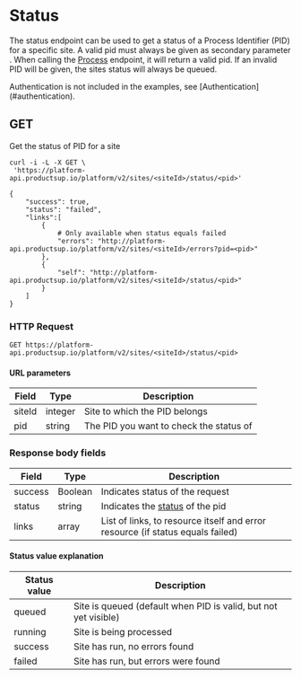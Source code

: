 # Status
The status endpoint can be used to get a status of a Process Identifier (PID)
 for a specific site. A valid pid must always be given as secondary parameter
 . When calling the [Process](#process) endpoint, it will return a valid pid. If
 an invalid PID will be given, the sites status will always be queued.
<aside class="info">Authentication is not included in the examples, see [Authentication](#authentication).</aside>

## GET
Get the status of PID for a site

```shell
curl -i -L -X GET \
 'https://platform-api.productsup.io/platform/v2/sites/<siteId>/status/<pid>' 
```

```shell    
{
    "success": true,
    "status": "failed",
    "links":[
        {
            # Only available when status equals failed
            "errors": "http://platform-api.productsup.io/platform/v2/sites/<siteId>/errors?pid=<pid>"
        },
        {
            "self": "http://platform-api.productsup.io/platform/v2/sites/<siteId>/status/<pid>"
        }
    ]
}
```

### HTTP Request
`GET https://platform-api.productsup.io/platform/v2/sites/<siteId>/status/<pid>`

#### URL parameters
Field | Type | Description
------ | -------- | --------------
siteId | integer | Site to which the PID belongs
pid | string | The PID you want to check the status of

### Response body fields
Field | Type | Description
------ | -------- | --------------
success | Boolean | Indicates status of the request
status | string | Indicates the [status](#status-resonse) of the pid
links | array | List of links, to resource itself and error resource (if status equals failed)

#### <a name="status-resonse"></a> Status value explanation
Status value | Description
------ | ------
queued | Site is queued (default when PID is valid, but not yet visible)
running | Site is being processed
success | Site has run, no errors found
failed | Site has run, but errors were found
